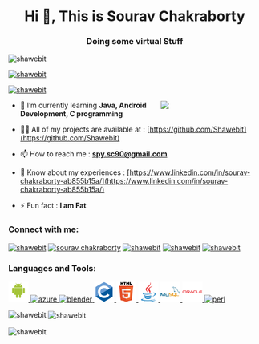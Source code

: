 <h1 align="center">Hi 👋, This is Sourav Chakraborty</h1>
<h3 align="center">Doing some virtual Stuff</h3>

<p align="left"> <img src="https://komarev.com/ghpvc/?username=shawebit&label=Profile%20views&color=0e75b6&style=flat" alt="shawebit" /> </p>

<p align="left"> <a href="https://github.com/ryo-ma/github-profile-trophy"><img src="https://github-profile-trophy.vercel.app/?username=shawebit" alt="shawebit" /></a> </p>

<p align="left"> <a href="https://twitter.com/shawebit" target="blank"><img src="https://img.shields.io/twitter/follow/shawebit?logo=twitter&style=for-the-badge" alt="shawebit" /></a> </p>

<img align= "right" width="200" src="https://media.giphy.com/media/xThuWd5Go1F2qDsg1O/giphy.gif">

- 🌱 I’m currently learning **Java, Android Development, C programming**

- 👨‍💻 All of my projects are available at : [https://github.com/Shawebit](https://github.com/Shawebit)

- 📫 How to reach me : **spy.sc90@gmail.com**

- 📄 Know about my experiences : [https://www.linkedin.com/in/sourav-chakraborty-ab855b15a/](https://www.linkedin.com/in/sourav-chakraborty-ab855b15a/)

- ⚡ Fun fact : **I am Fat**

<h3 align="left">Connect with me:</h3>
<p align="left">
<a href="https://twitter.com/shawebit" target="blank"><img align="center" src="https://raw.githubusercontent.com/rahuldkjain/github-profile-readme-generator/master/src/images/icons/Social/twitter.svg" alt="shawebit" height="30" width="40" /></a>
<a href="https://linkedin.com/in/sourav chakraborty" target="blank"><img align="center" src="https://raw.githubusercontent.com/rahuldkjain/github-profile-readme-generator/master/src/images/icons/Social/linked-in-alt.svg" alt="sourav chakraborty" height="30" width="40" /></a>
<a href="https://instagram.com/shawebit" target="blank"><img align="center" src="https://raw.githubusercontent.com/rahuldkjain/github-profile-readme-generator/master/src/images/icons/Social/instagram.svg" alt="shawebit" height="30" width="40" /></a>
<a href="https://www.youtube.com/c/shawebit" target="blank"><img align="center" src="https://raw.githubusercontent.com/rahuldkjain/github-profile-readme-generator/master/src/images/icons/Social/youtube.svg" alt="shawebit" height="30" width="40" /></a>
<a href="https://www.hackerearth.com/shawebit" target="blank"><img align="center" src="https://raw.githubusercontent.com/rahuldkjain/github-profile-readme-generator/master/src/images/icons/Social/hackerearth.svg" alt="shawebit" height="30" width="40" /></a>
</p>

<h3 align="left">Languages and Tools:</h3>
<p align="left"> <a href="https://developer.android.com" target="_blank" rel="noreferrer"> <img src="https://raw.githubusercontent.com/devicons/devicon/master/icons/android/android-original-wordmark.svg" alt="android" width="40" height="40"/> </a> <a href="https://azure.microsoft.com/en-in/" target="_blank" rel="noreferrer"> <img src="https://www.vectorlogo.zone/logos/microsoft_azure/microsoft_azure-icon.svg" alt="azure" width="40" height="40"/> </a> <a href="https://www.blender.org/" target="_blank" rel="noreferrer"> <img src="https://download.blender.org/branding/community/blender_community_badge_white.svg" alt="blender" width="40" height="40"/> </a> <a href="https://www.cprogramming.com/" target="_blank" rel="noreferrer"> <img src="https://raw.githubusercontent.com/devicons/devicon/master/icons/c/c-original.svg" alt="c" width="40" height="40"/> </a> <a href="https://www.w3.org/html/" target="_blank" rel="noreferrer"> <img src="https://raw.githubusercontent.com/devicons/devicon/master/icons/html5/html5-original-wordmark.svg" alt="html5" width="40" height="40"/> </a> <a href="https://www.java.com" target="_blank" rel="noreferrer"> <img src="https://raw.githubusercontent.com/devicons/devicon/master/icons/java/java-original.svg" alt="java" width="40" height="40"/> </a> <a href="https://www.mysql.com/" target="_blank" rel="noreferrer"> <img src="https://raw.githubusercontent.com/devicons/devicon/master/icons/mysql/mysql-original-wordmark.svg" alt="mysql" width="40" height="40"/> </a> <a href="https://www.oracle.com/" target="_blank" rel="noreferrer"> <img src="https://raw.githubusercontent.com/devicons/devicon/master/icons/oracle/oracle-original.svg" alt="oracle" width="40" height="40"/> </a> <a href="https://www.perl.org/" target="_blank" rel="noreferrer"> <img src="https://api.iconify.design/logos-perl.svg" alt="perl" width="40" height="40"/> </a> </p>

<p><img align="left" src="https://github-readme-stats.vercel.app/api/top-langs?username=shawebit&show_icons=true&locale=en&layout=compact" alt="shawebit" /></p>

<p>&nbsp;<img align="center" src="https://github-readme-stats.vercel.app/api?username=shawebit&show_icons=true&locale=en" alt="shawebit" /></p>

<p><img align="center" src="https://github-readme-streak-stats.herokuapp.com/?user=shawebit&" alt="shawebit" /></p>

